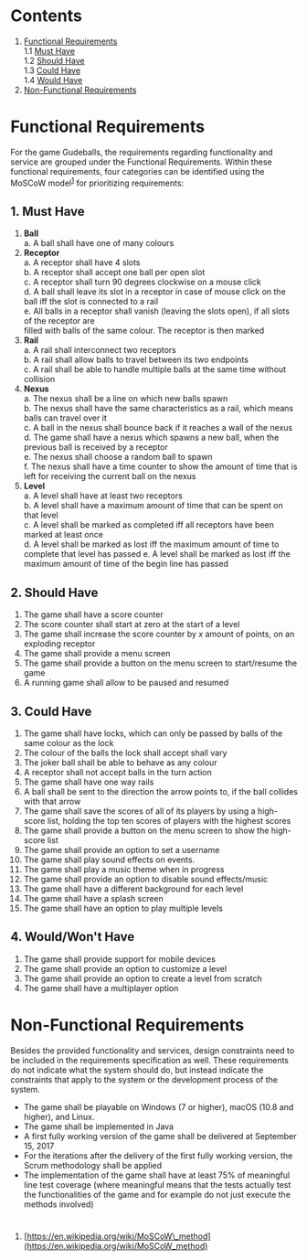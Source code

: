 # Contents
1. [Functional Requirements](#functional-requirements)  
1.1 [Must Have](#must-have)  
1.2 [Should Have](#should-have)  
1.3 [Could Have](#could-have)  
1.4 [Would Have](#would-have)  
2. [Non-Functional Requirements](#nonfunctional-requirements)

# <a id="functional-requirements"></a> Functional Requirements

For the game Gudeballs, the requirements regarding functionality and service are grouped under the Functional Requirements. Within these functional requirements, four categories can be identified using the MoSCoW model<sup>[1](#ref-moscow)</sup> for prioritizing requirements:

## 1. <a id="must-have"></a> Must Have

1. __Ball__  
    a. A ball shall have one of many colours
2. __Receptor__  
    a. A receptor shall have 4 slots  
    b. A receptor shall accept one ball per open slot  
    c. A receptor shall turn 90 degrees clockwise on a mouse click  
    d. A ball shall leave its slot in a receptor in case of mouse click on the ball iff the slot is connected to a rail  
    e. All balls in a receptor shall vanish (leaving the slots open), if all slots of the receptor are  
    filled with balls of the same colour. The receptor is then marked  
3. __Rail__  
    a. A rail shall interconnect two receptors  
    b. A rail shall allow balls to travel between its two endpoints   
    c. A rail shall be able to handle multiple balls at the same time without collision
4. __Nexus__  
    a. The nexus shall be a line on which new balls spawn  
    b. The nexus shall have the same characteristics as a rail, which means balls can travel over it  
    c. A ball in the nexus shall bounce back if it reaches a wall of the nexus  
    d. The game shall have a nexus which spawns a new ball, when the previous ball is received by a receptor   
    e. The nexus shall choose a random ball to spawn    
    f. The nexus shall have a time counter to show the amount of time that is left for receiving the current ball on
    the nexus 
5. __Level__  
    a. A level shall have at least two receptors  
    b. A level shall have a maximum amount of time that can be spent on that level  
    c. A level shall be marked as completed iff all receptors have been marked at least once  
    d. A level shall be marked as lost iff the maximum amount of time to complete that level has passed
    e. A level shall be marked as lost iff the maximum amount of time of the begin line has passed

## 2. <a id="should-have"></a> Should Have

1. The game shall have a score counter
2. The score counter shall start at zero at the start of a level
3. The game shall increase the score counter by _x_ amount of points, on an exploding receptor
4. The game shall provide a menu screen
5. The game shall provide a button on the menu screen to start/resume the game
6. A running game shall allow to be paused and resumed

## 3. <a id="could-have"></a> Could Have

1. The game shall have locks, which can only be passed by balls of the same colour as the lock
2. The colour of the balls the lock shall accept shall vary
3. The joker ball shall be able to behave as any colour
4. A receptor shall not accept balls in the turn action
5. The game shall have one way rails
6. A ball shall be sent to the direction the arrow points to, if the ball collides
with that arrow
7. The game shall save the scores of all of its players by using a high-score list, holding the top ten scores of players with the highest scores
8. The game shall provide a button on the menu screen to show the high-score list
9. The game shall provide an option to set a username
10. The game shall play sound effects on events.
11. The game shall play a music theme when in progress
12. The game shall provide an option to disable sound effects/music
13. The game shall have a different background for each level
14. The game shall have a splash screen
15. The game shall have an option to play multiple levels


## 4. <a id="would-have"></a> Would/Won't Have

1. The game shall provide support for mobile devices
2. The game shall provide an option to customize a level
3. The game shall provide an option to create a level from scratch
4. The game shall have a multiplayer option

# <a id="nonfunctional-requirements"></a> Non-Functional Requirements

Besides the provided functionality and services, design constraints need to be included in the requirements specification as well. These requirements do not indicate what the system should do, but instead indicate the constraints that apply to the system or the development process of the system.

- The game shall be playable on Windows (7 or higher), macOS (10.8 and higher), and Linux.
- The game shall be implemented in Java
- A first fully working version of the game shall be delivered at September 15, 2017
- For the iterations after the delivery of the first fully working version, the Scrum methodology shall be applied
- The implementation of the game shall have at least 75% of meaningful line test coverage (where meaningful means that the tests actually test the functionalities of the game and for example do not just execute the methods involved)

#
1. <a id="ref-moscow"></a> [https://en.wikipedia.org/wiki/MoSCoW\_method](https://en.wikipedia.org/wiki/MoSCoW_method)
